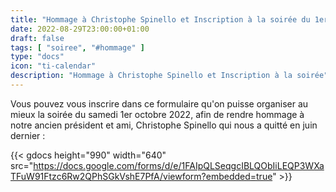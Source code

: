 ```yaml
---
title: "Hommage à Christophe Spinello et Inscription à la soirée du 1er Octobre"
date: 2022-08-29T23:00:00+01:00
draft: false
tags: [ "soiree", "#hommage" ]
type: "docs"
icon: "ti-calendar"
description: "Hommage à Christophe Spinello et Inscription à la soirée"
---
```


Vous pouvez vous inscrire dans ce formulaire qu'on puisse organiser au mieux la soirée du samedi 1er octobre 2022, afin de rendre hommage à notre ancien président et ami, Christophe Spinello qui nous a quitté en juin dernier :

{{< gdocs height="990" width="640" src="https://docs.google.com/forms/d/e/1FAIpQLSeqgcIBLQObIiLEQP3WXaTFuW91Ftzc6Rw2QPhSGkVshE7PfA/viewform?embedded=true" >}}
